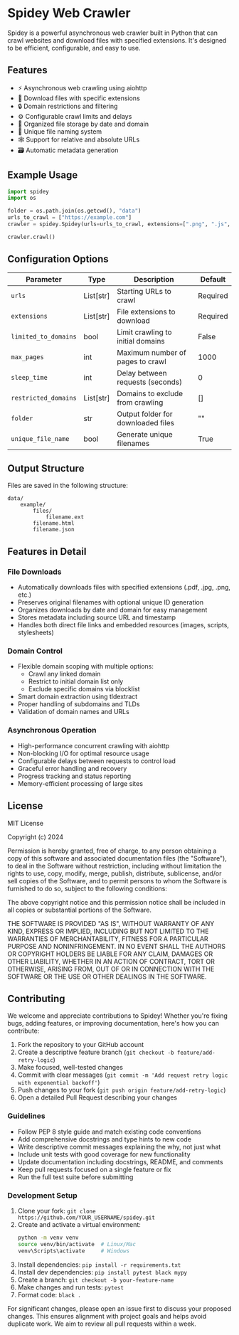 # Spidey Web Crawler

Spidey is a powerful asynchronous web crawler built in Python that can crawl websites and download files with specified extensions. It's designed to be efficient, configurable, and easy to use.

## Features

- ⚡ Asynchronous web crawling using aiohttp
- 📂 Download files with specific extensions
- 🔒 Domain restrictions and filtering
- ⚙️ Configurable crawl limits and delays
- 📁 Organized file storage by date and domain
- 🔄 Unique file naming system
- 🕸️ Support for relative and absolute URLs
- 🗃️ Automatic metadata generation

## Example Usage

```python
import spidey
import os

folder = os.path.join(os.getcwd(), "data")
urls_to_crawl = ["https://example.com"]
crawler = spidey.Spidey(urls=urls_to_crawl, extensions=[".png", ".js", ".css"], limited_to_domains=False, max_pages=100, sleep_time=0, folder=folder)

crawler.crawl()
```

## Configuration Options

| Parameter            | Type      | Description                        | Default  |
| -------------------- | --------- | ---------------------------------- | -------- |
| `urls`               | List[str] | Starting URLs to crawl             | Required |
| `extensions`         | List[str] | File extensions to download        | Required |
| `limited_to_domains` | bool      | Limit crawling to initial domains  | False    |
| `max_pages`          | int       | Maximum number of pages to crawl   | 1000     |
| `sleep_time`         | int       | Delay between requests (seconds)   | 0        |
| `restricted_domains` | List[str] | Domains to exclude from crawling   | []       |
| `folder`             | str       | Output folder for downloaded files | ""       |
| `unique_file_name`   | bool      | Generate unique filenames          | True     |

## Output Structure

Files are saved in the following structure:

```
data/
    example/
        files/
            filename.ext
        filename.html
        filename.json
```

## Features in Detail

### File Downloads
- Automatically downloads files with specified extensions (.pdf, .jpg, .png, etc.)
- Preserves original filenames with optional unique ID generation
- Organizes downloads by date and domain for easy management
- Stores metadata including source URL and timestamp
- Handles both direct file links and embedded resources (images, scripts, stylesheets)

### Domain Control
- Flexible domain scoping with multiple options:
  - Crawl any linked domain
  - Restrict to initial domain list only
  - Exclude specific domains via blocklist
- Smart domain extraction using tldextract
- Proper handling of subdomains and TLDs
- Validation of domain names and URLs

### Asynchronous Operation
- High-performance concurrent crawling with aiohttp
- Non-blocking I/O for optimal resource usage
- Configurable delays between requests to control load
- Graceful error handling and recovery
- Progress tracking and status reporting
- Memory-efficient processing of large sites


## License

MIT License

Copyright (c) 2024

Permission is hereby granted, free of charge, to any person obtaining a copy
of this software and associated documentation files (the "Software"), to deal
in the Software without restriction, including without limitation the rights
to use, copy, modify, merge, publish, distribute, sublicense, and/or sell
copies of the Software, and to permit persons to whom the Software is
furnished to do so, subject to the following conditions:

The above copyright notice and this permission notice shall be included in all
copies or substantial portions of the Software.

THE SOFTWARE IS PROVIDED "AS IS", WITHOUT WARRANTY OF ANY KIND, EXPRESS OR
IMPLIED, INCLUDING BUT NOT LIMITED TO THE WARRANTIES OF MERCHANTABILITY,
FITNESS FOR A PARTICULAR PURPOSE AND NONINFRINGEMENT. IN NO EVENT SHALL THE
AUTHORS OR COPYRIGHT HOLDERS BE LIABLE FOR ANY CLAIM, DAMAGES OR OTHER
LIABILITY, WHETHER IN AN ACTION OF CONTRACT, TORT OR OTHERWISE, ARISING FROM,
OUT OF OR IN CONNECTION WITH THE SOFTWARE OR THE USE OR OTHER DEALINGS IN THE
SOFTWARE.

## Contributing

We welcome and appreciate contributions to Spidey! Whether you're fixing bugs, adding features, or improving documentation, here's how you can contribute:

1. Fork the repository to your GitHub account
2. Create a descriptive feature branch (`git checkout -b feature/add-retry-logic`)
3. Make focused, well-tested changes
4. Commit with clear messages (`git commit -m 'Add request retry logic with exponential backoff'`) 
5. Push changes to your fork (`git push origin feature/add-retry-logic`)
6. Open a detailed Pull Request describing your changes

### Guidelines

- Follow PEP 8 style guide and match existing code conventions
- Add comprehensive docstrings and type hints to new code
- Write descriptive commit messages explaining the why, not just what
- Include unit tests with good coverage for new functionality
- Update documentation including docstrings, README, and comments
- Keep pull requests focused on a single feature or fix
- Run the full test suite before submitting

### Development Setup

1. Clone your fork: `git clone https://github.com/YOUR_USERNAME/spidey.git`
2. Create and activate a virtual environment:
   ```bash
   python -m venv venv
   source venv/bin/activate  # Linux/Mac
   venv\Scripts\activate     # Windows
   ```
3. Install dependencies: `pip install -r requirements.txt`
4. Install dev dependencies: `pip install pytest black mypy`
5. Create a branch: `git checkout -b your-feature-name`
6. Make changes and run tests: `pytest`
7. Format code: `black .`

For significant changes, please open an issue first to discuss your proposed changes. This ensures alignment with project goals and helps avoid duplicate work. We aim to review all pull requests within a week.
